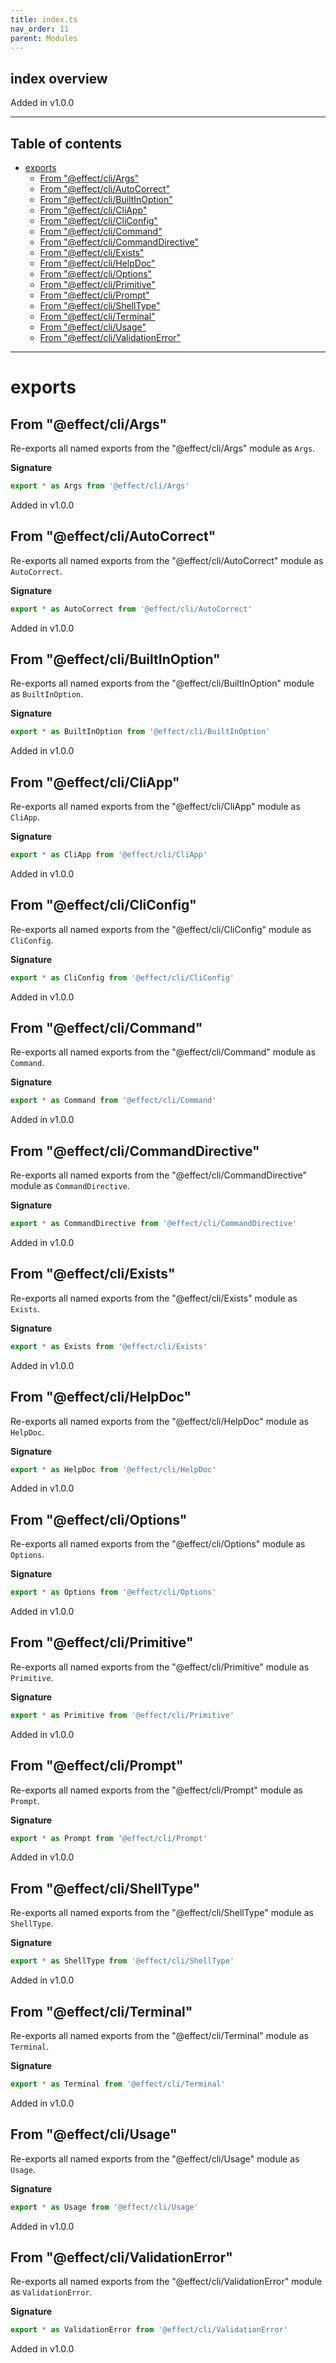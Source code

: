 ```yaml
---
title: index.ts
nav_order: 11
parent: Modules
---
```


## index overview

Added in v1.0.0

---

<h2 class="text-delta">Table of contents</h2>

- [exports](#exports)
  - [From "@effect/cli/Args"](#from-effectcliargs)
  - [From "@effect/cli/AutoCorrect"](#from-effectcliautocorrect)
  - [From "@effect/cli/BuiltInOption"](#from-effectclibuiltinoption)
  - [From "@effect/cli/CliApp"](#from-effectclicliapp)
  - [From "@effect/cli/CliConfig"](#from-effectclicliconfig)
  - [From "@effect/cli/Command"](#from-effectclicommand)
  - [From "@effect/cli/CommandDirective"](#from-effectclicommanddirective)
  - [From "@effect/cli/Exists"](#from-effectcliexists)
  - [From "@effect/cli/HelpDoc"](#from-effectclihelpdoc)
  - [From "@effect/cli/Options"](#from-effectclioptions)
  - [From "@effect/cli/Primitive"](#from-effectcliprimitive)
  - [From "@effect/cli/Prompt"](#from-effectcliprompt)
  - [From "@effect/cli/ShellType"](#from-effectclishelltype)
  - [From "@effect/cli/Terminal"](#from-effectcliterminal)
  - [From "@effect/cli/Usage"](#from-effectcliusage)
  - [From "@effect/cli/ValidationError"](#from-effectclivalidationerror)

---

# exports

## From "@effect/cli/Args"

Re-exports all named exports from the "@effect/cli/Args" module as `Args`.

**Signature**

```ts
export * as Args from '@effect/cli/Args'
```

Added in v1.0.0

## From "@effect/cli/AutoCorrect"

Re-exports all named exports from the "@effect/cli/AutoCorrect" module as `AutoCorrect`.

**Signature**

```ts
export * as AutoCorrect from '@effect/cli/AutoCorrect'
```

Added in v1.0.0

## From "@effect/cli/BuiltInOption"

Re-exports all named exports from the "@effect/cli/BuiltInOption" module as `BuiltInOption`.

**Signature**

```ts
export * as BuiltInOption from '@effect/cli/BuiltInOption'
```

Added in v1.0.0

## From "@effect/cli/CliApp"

Re-exports all named exports from the "@effect/cli/CliApp" module as `CliApp`.

**Signature**

```ts
export * as CliApp from '@effect/cli/CliApp'
```

Added in v1.0.0

## From "@effect/cli/CliConfig"

Re-exports all named exports from the "@effect/cli/CliConfig" module as `CliConfig`.

**Signature**

```ts
export * as CliConfig from '@effect/cli/CliConfig'
```

Added in v1.0.0

## From "@effect/cli/Command"

Re-exports all named exports from the "@effect/cli/Command" module as `Command`.

**Signature**

```ts
export * as Command from '@effect/cli/Command'
```

Added in v1.0.0

## From "@effect/cli/CommandDirective"

Re-exports all named exports from the "@effect/cli/CommandDirective" module as `CommandDirective`.

**Signature**

```ts
export * as CommandDirective from '@effect/cli/CommandDirective'
```

Added in v1.0.0

## From "@effect/cli/Exists"

Re-exports all named exports from the "@effect/cli/Exists" module as `Exists`.

**Signature**

```ts
export * as Exists from '@effect/cli/Exists'
```

Added in v1.0.0

## From "@effect/cli/HelpDoc"

Re-exports all named exports from the "@effect/cli/HelpDoc" module as `HelpDoc`.

**Signature**

```ts
export * as HelpDoc from '@effect/cli/HelpDoc'
```

Added in v1.0.0

## From "@effect/cli/Options"

Re-exports all named exports from the "@effect/cli/Options" module as `Options`.

**Signature**

```ts
export * as Options from '@effect/cli/Options'
```

Added in v1.0.0

## From "@effect/cli/Primitive"

Re-exports all named exports from the "@effect/cli/Primitive" module as `Primitive`.

**Signature**

```ts
export * as Primitive from '@effect/cli/Primitive'
```

Added in v1.0.0

## From "@effect/cli/Prompt"

Re-exports all named exports from the "@effect/cli/Prompt" module as `Prompt`.

**Signature**

```ts
export * as Prompt from '@effect/cli/Prompt'
```

Added in v1.0.0

## From "@effect/cli/ShellType"

Re-exports all named exports from the "@effect/cli/ShellType" module as `ShellType`.

**Signature**

```ts
export * as ShellType from '@effect/cli/ShellType'
```

Added in v1.0.0

## From "@effect/cli/Terminal"

Re-exports all named exports from the "@effect/cli/Terminal" module as `Terminal`.

**Signature**

```ts
export * as Terminal from '@effect/cli/Terminal'
```

Added in v1.0.0

## From "@effect/cli/Usage"

Re-exports all named exports from the "@effect/cli/Usage" module as `Usage`.

**Signature**

```ts
export * as Usage from '@effect/cli/Usage'
```

Added in v1.0.0

## From "@effect/cli/ValidationError"

Re-exports all named exports from the "@effect/cli/ValidationError" module as `ValidationError`.

**Signature**

```ts
export * as ValidationError from '@effect/cli/ValidationError'
```

Added in v1.0.0
